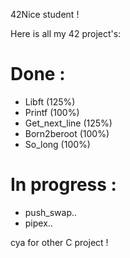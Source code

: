 42Nice student !

Here is all my 42 project's:

# Done :

- Libft (125%)
- Printf (100%)
- Get_next_line (125%)
- Born2beroot (100%)
- So_long (100%)
# In progress :
- push_swap..
- pipex..

cya for other C project ! 
